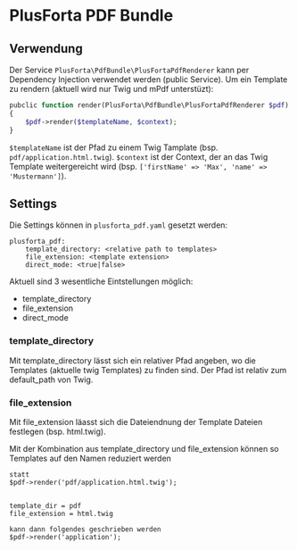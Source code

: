 # PlusForta PDF Bundle

## Verwendung

Der Service `PlusForta\PdfBundle\PlusFortaPdfRenderer` kann per Dependency Injection verwendet werden (public Service).
Um ein Template zu rendern (aktuell wird nur Twig und mPdf unterstüzt):

```php
pubclic function render(PlusForta\PdfBundle\PlusFortaPdfRenderer $pdf)
{
    $pdf->render($templateName, $context);
}
``` 

`$templateName` ist der Pfad zu einem Twig Tamplate (bsp. `pdf/application.html.twig`).
`$context` ist der Context, der an das Twig Template weitergereicht wird (bsp. `['firstName' => 'Max', 'name' => 'Mustermann']`).

## Settings 

Die Settings können in `plusforta_pdf.yaml` gesetzt werden:

```
plusforta_pdf:
    template_directory: <relative path to templates>
    file_extension: <template extension>
    direct_mode: <true|false>
```

Aktuell sind 3 wesentliche Eintstellungen möglich: 

- template_directory
- file_extension
- direct_mode


### template_directory

Mit template_directory lässt sich ein relativer Pfad angeben, wo die Templates (aktuelle twig Templates) zu finden sind.
Der Pfad ist relativ zum default_path von Twig.


### file_extension

Mit file_extension läasst sich die Dateiendnung der Template Dateien festlegen (bsp. html.twig).

Mit der Kombination aus template_directory und file_extension können so Templates auf den Namen reduziert werden

```
statt
$pdf->render('pdf/application.html.twig');


template_dir = pdf
file_extension = html.twig

kann dann folgendes geschrieben werden
$pdf->render('application'); 

```
